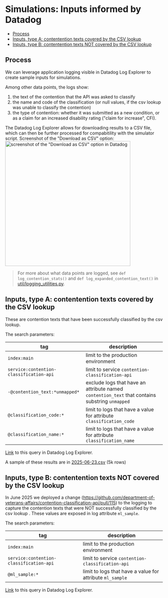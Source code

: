# Simulations: Inputs informed by Datadog

- [Process](#process)
- [Inputs, type A: contentention texts covered by the CSV lookup](#inputs-type-a-contentention-texts-covered-by-the-csv-lookup)
- [Inputs, type B: contentention texts NOT covered by the CSV lookup](#inputs-type-b-contentention-texts-not-covered-by-the-csv-lookup)

## Process
We can leverage application logging visible in Datadog Log Explorer to create sample inputs for simulations.

Among other data points, the logs show:
1) the text of the contention that the API was asked to classify
2) the name and code of the classification (or null values, if the csv lookup was unable to classify the contention)
3) the type of contention: whether it was submitted as a new condition, or as a claim for an increased disability rating ("claim for increase", CFI).


The Datadog Log Explorer allows for downloading results to a CSV file, which can then be further processed for compabitility with the simulator script.  Screenshot of the "Download as CSV" option:  
<img src='https://github.com/user-attachments/assets/3b8f8ef9-1863-47ff-9adf-3544bba6096f' alt='screenshot of the "Download as CSV" option in Datadog' width=400/>


> For more about what data points are logged, see `def log_contention_stats()` and `def log_expanded_contention_text()` in [util/logging_utilities.py](https://github.com/department-of-veterans-affairs/contention-classification-api/blob/main/src/python_src/util/logging_utilities.py).


## Inputs, type A: contentention texts covered by the CSV lookup

These are contention texts that have been successfully classified by the csv lookup.

The search parameters:

| tag | description |
| --- | --- |
| `index:main` | limit to the production environment  |
| `service:contention-classification-api` | limit to service `contention-classification-api`  |
| `-@contention_text:*unmapped*` |  exclude logs that have an attribute named `contention_text` that contains substring `unmapped` |
| `@classification_code:*` | limit to logs that have a value for attribute `classification_code`  |
| `@classification_name:*` |  limit to logs that have a value for attribute `classification_name`   |

[Link](https://vagov.ddog-gov.com/logs?query=service%3Acontention-classification-api%20%40classification_code%3A%2A%20%40classification_name%3A%2A&agg_m=count&agg_m_source=base&agg_t=count&clustering_pattern_field_path=%40contention_text&cols=%40contention_text%2C%40classification_code%2C%40classification_name&fromUser=true&messageDisplay=inline&refresh_mode=sliding&storage=hot&stream_sort=desc&viz=stream&from_ts=1751728044281&to_ts=1751900844281&live=true) to this query in Datadog Log Explorer.

A sample of these results are in [2025-06-23.csv](./extracts/2025-06-23.csv) (5k rows)


## Inputs, type B: contentention texts NOT covered by the CSV lookup

In June 2025 we deployed a change (https://github.com/department-of-veterans-affairs/contention-classification-api/pull/115) to the logging to capture the contention texts that were NOT successfully classified by the csv lookup . These values are exposed in log attribute `ml_sample`.

The search parameters:

| tag | description |
| --- | --- |
| `index:main` |  limit to the production environment   |
| `service:contention-classification-api` | limit to service `contention-classification-api`  |
| `@ml_sample:*` |  limit to logs that have a value for attribute `ml_sample`    |

[Link](https://vagov.ddog-gov.com/logs?query=service%3Acontention-classification-api%20%40ml_sample%3A%2A&agg_m=count&agg_m_source=base&agg_t=count&cols=%40ml_sample%2C%40classification_code%2C%40classification_method%2C%40classification_name%2C%40claim_type&fromUser=true&index=main&messageDisplay=inline&refresh_mode=sliding&storage=hot&stream_sort=time%2Cdesc&viz=stream&from_ts=1751727109483&to_ts=1751899909483&live=true) to this query in Datadog Log Explorer.
